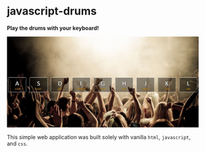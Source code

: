 # javascript-drums
**Play the drums with your keyboard!**

![Screenshot](https://raw.githubusercontent.com/bmorelli25/javascript-drums/master/screenshot.jpg "Screenshot")

This simple web application was built solely with vanilla `html`, `javascript`, and `css`.
